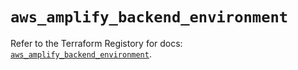 # `aws_amplify_backend_environment`

Refer to the Terraform Registory for docs: [`aws_amplify_backend_environment`](https://www.terraform.io/docs/providers/aws/r/amplify_backend_environment).
